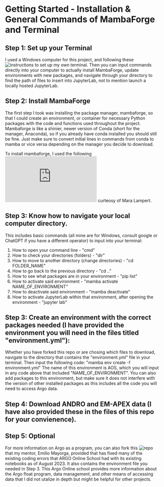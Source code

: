 # Getting Started - Installation & General Commands of MambaForge and Terminal

## Step 1: Set up your Terminal
I used a Windows computer for this project, and following these ![instructions](https://learn.microsoft.com/en-us/windows/terminal/install) to set up my own terminal. Then you can input commands directly into your computer to actually install MambaForge, update environments with new packages, and navigate through your directory to find the path of files to insert into JupyterLab, not to mention launch a locally hosted JupyterLab.

## Step 2: Install MambaForge
The first step I took was installing the package manager, mambaforge, so that I could create an environment, or container for necessary Python packages with the code and functions used throughout the project. Mambaforge is like a shinier, newer version of Conda (short for the manager, Anaconda), so if you already have conda installed you should still be fine. Just make sure to convert initial lines in commands from conda to mamba or vice versa depending on the manager you decide to download.

To install mambaforge, I used the following ![instructions](https://biapol.github.io/blog/mara_lampert/getting_started_with_mambaforge_and_python/readme.html) curteosy of Mara Lampert.

## Step 3: Know how to navigate your local computer directory.

This includes basic commands (all mine are for Windows, consult google or ChatGPT if you have a different operator) to input into your terminal:

1. How to open your command line - "cmd"
2. How to check your directories (folders) - "dir"
3. How to move to another directory (change directories) - "cd FOLDER_NAME"
4. How to go back to the previous directory - "cd .."
5. How to see what packages are in your environment - "pip list"
6. How to activate said environment - "mamba activate NAME_OF_ENVIRONMENT"
7. How to deactivate said environment - "mamba deactivate"
8. How to activate JupyterLab within that environment, after opening the environment - "jupyter lab"

## Step 3: Create an environment with the correct packages needed (I have provided the environment you will need in the files titled "environment.yml"):
Whether you have forked this repo or are chosing which files to download, navigate to the directory that contains the "environment.yml" file in your terminal.
Then input the following code: "mamba env create -f environment.yml" 
The name of this environment is AOS, which you will input in any code above that included "NAME_OF_ENVIRONMENT". You can also add packages to this environment, but make sure it does not interfere with the version of other installed packages as this includes all the code you will need to access Argo data.

## Step 4: Download ANDRO and EM-APEX data (I have also provided these in the files of this repo for your convienence).

## Step 5: Optional 
For more information on Argo as a program, you can also fork this ![repo](https://github.com/emiliom/argoonlineschool/tree/em_notebook_fixes) that my mentor, Emilio Mayorga, provided that has fixed many of the existing coding errors that ARGO Online School had with its existing notebooks as of August 2023. It also contains the environment file you needed in Step 3. This Argo Online school provides more information about the Argo float program, data management, and other means of accessing data that I did not utalize in depth but might be helpful for other projects.
